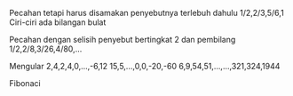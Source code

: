 Pecahan tetapi harus disamakan penyebutnya terlebuh dahulu
1/2,2/3,5/6,1
Ciri-ciri ada bilangan bulat

Pecahan dengan selisih penyebut bertingkat 2 dan pembilang
1/2,2/8,3/26,4/80,...

Mengular
2,4,2,4,0,...,-6,12
15,5,...,0,0,-20,-60 
6,9,54,51,...,...,321,324,1944

Fibonaci
